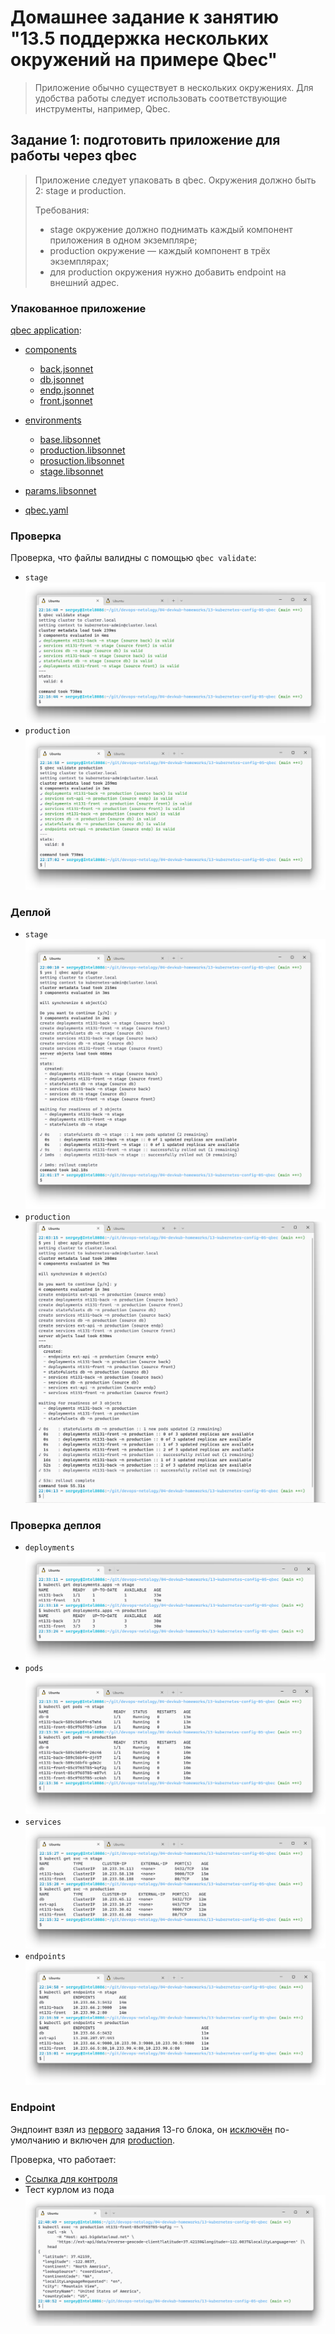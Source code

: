 # Домашнее задание к занятию "13.5 поддержка нескольких окружений на примере Qbec"

> Приложение обычно существует в нескольких окружениях. Для удобства работы следует использовать соответствующие инструменты, например, Qbec.

## Задание 1: подготовить приложение для работы через qbec

> Приложение следует упаковать в qbec. Окружения должно быть 2: stage и production. 
> 
> Требования:
> * stage окружение должно поднимать каждый компонент приложения в одном экземпляре;
> * production окружение — каждый компонент в трёх экземплярах;
> * для production окружения нужно добавить endpoint на внешний адрес.

### Упакованное приложение

[qbec application](./13-kubernetes-config-05-qbec/):

* [components](./13-kubernetes-config-05-qbec/components)
  * [back.jsonnet](./13-kubernetes-config-05-qbec/components/back.jsonnet)
  * [db.jsonnet](./13-kubernetes-config-05-qbec/components/db.jsonnet)
  * [endp.jsonnet](./13-kubernetes-config-05-qbec/components/endp.jsonnet)
  * [front.jsonnet](./13-kubernetes-config-05-qbec/components/front.jsonnet)

* [environments](./13-kubernetes-config-05-qbec/components/)
  * [base.libsonnet](./13-kubernetes-config-05-qbec/environments/base.libsonnet)
  * [production.libsonnet](./13-kubernetes-config-05-qbec/environments/production.libsonnet)
  * [prosuction.libsonnet](./13-kubernetes-config-05-qbec/environments/prosuction.libsonnet)
  * [stage.libsonnet](./13-kubernetes-config-05-qbec/environments/stage.libsonnet)
* [params.libsonnet](./13-kubernetes-config-05-qbec/params.libsonnet)
* [qbec.yaml](./13-kubernetes-config-05-qbec/qbec.yaml)

### Проверка

Проверка, что файлы валидны с помощью `qbec validate`:
* `stage`
![media](./media/13-5-qbec_validate_stage.png)
* `production`
![media](./media/13-5-qbec_validate_production.png)

### Деплой

* `stage`
  ![1](./media/13-5-qbec_apply_stage.png)
* `production`
  ![1](./media/13-5-qbec_apply_production.png)

### Проверка деплоя

* `deployments`
  ![deployment](./media/13-5-get_deploy.png)
* `pods`
  ![pods](./media/13-5-get_pods.png)
* `services`
  ![services](./media/13-5-get_svc.png)
* `endpoints`
  ![endpoints](./media/13-5-get_endp.png)

### Endpoint

Эндпоинт взял из [первого](./13-kubernetes-config-01-objects.md) задания 13-го блока, он [исключён](https://github.com/run0ut/devops-netology/blob/7b51e2def09b7cd308ea38f84989015423f86fd4/04-devkub-homeworks/13-kubernetes-config-05-qbec/qbec.yaml#L19-L20) по-умолчанию и включен для [production](https://github.com/run0ut/devops-netology/blob/7b51e2def09b7cd308ea38f84989015423f86fd4/04-devkub-homeworks/13-kubernetes-config-05-qbec/qbec.yaml#L13-L17).

Проверка, что работает:
* [Ссылка для контроля](https://api.bigdatacloud.net/data/reverse-geocode-client?latitude=37.42159&longitude=-122.0837&localityLanguage=en)
* Тест курлом из пода
  ![endpoint curl](./media/13-5-endpoint_check.png)